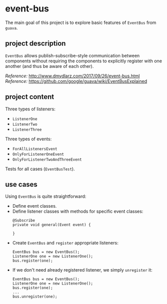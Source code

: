 

# event-bus
The main goal of this project is to explore basic features of `EventBus` 
from `guava`.

## project description
`EventBus` allows publish-subscribe-style communication between 
components without requiring the components to explicitly register 
with one another (and thus be aware of each other).  

_Reference:_ http://www.dmydlarz.com/2017/09/26/event-bus.html  
_Reference:_ https://github.com/google/guava/wiki/EventBusExplained

## project content
Three types of listeners:  
* `ListenerOne`  
* `ListenerTwo`  
* `ListenerThree`    

Three types of events:
* `ForAllListenersEvent`  
* `OnlyForListenerOneEvent`  
* `OnlyForListenerTwoAndThreeEvent`  

Tests for all cases (`EventBusTest`).

## use cases
Using `EventBus` is quite straightforward:  
* Define event classes.
* Define listener classes with methods for specific event classes:
    ```
    @Subscribe
    private void general(Event event) {

    }
    ```
* Create `EventBus` and `register` appropriate listeners:
    ```
    EventBus bus = new EventBus();
    ListenerOne one = new ListenerOne();
    bus.register(one);
    ```
* If we don't need already registered listener, we simply `unregister`
it:
    ```
    EventBus bus = new EventBus();
    ListenerOne one = new ListenerOne();
    bus.register(one);
    ...
    bus.unregister(one);
    ```